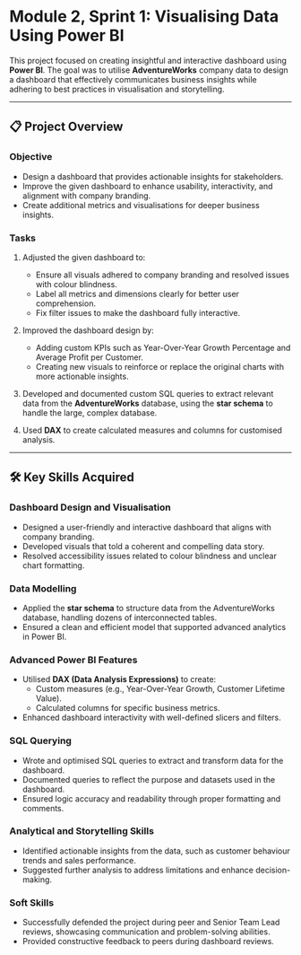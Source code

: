 # Module 2, Sprint 1: Visualising Data Using Power BI

This project focused on creating insightful and interactive dashboard using **Power BI**. The goal was to utilise **AdventureWorks** company data to design a dashboard that effectively communicates business insights while adhering to best practices in visualisation and storytelling.

---

## 📋 Project Overview

### Objective
- Design a dashboard that provides actionable insights for stakeholders.
- Improve the given dashboard to enhance usability, interactivity, and alignment with company branding.
- Create additional metrics and visualisations for deeper business insights.

### Tasks
1. Adjusted the given dashboard to:
   - Ensure all visuals adhered to company branding and resolved issues with colour blindness.
   - Label all metrics and dimensions clearly for better user comprehension.
   - Fix filter issues to make the dashboard fully interactive.

2. Improved the dashboard design by:
   - Adding custom KPIs such as Year-Over-Year Growth Percentage and Average Profit per Customer.
   - Creating new visuals to reinforce or replace the original charts with more actionable insights.

3. Developed and documented custom SQL queries to extract relevant data from the **AdventureWorks** database, using the **star schema** to handle the large, complex database.

4. Used **DAX** to create calculated measures and columns for customised analysis.

---

## 🛠️ Key Skills Acquired

### Dashboard Design and Visualisation
- Designed a user-friendly and interactive dashboard that aligns with company branding.
- Developed visuals that told a coherent and compelling data story.
- Resolved accessibility issues related to colour blindness and unclear chart formatting.

### Data Modelling
- Applied the **star schema** to structure data from the AdventureWorks database, handling dozens of interconnected tables.
- Ensured a clean and efficient model that supported advanced analytics in Power BI.

### Advanced Power BI Features
- Utilised **DAX (Data Analysis Expressions)** to create:
  - Custom measures (e.g., Year-Over-Year Growth, Customer Lifetime Value).
  - Calculated columns for specific business metrics.
- Enhanced dashboard interactivity with well-defined slicers and filters.

### SQL Querying
- Wrote and optimised SQL queries to extract and transform data for the dashboard.
- Documented queries to reflect the purpose and datasets used in the dashboard.
- Ensured logic accuracy and readability through proper formatting and comments.

### Analytical and Storytelling Skills
- Identified actionable insights from the data, such as customer behaviour trends and sales performance.
- Suggested further analysis to address limitations and enhance decision-making.

### Soft Skills
- Successfully defended the project during peer and Senior Team Lead reviews, showcasing communication and problem-solving abilities.
- Provided constructive feedback to peers during dashboard reviews.
